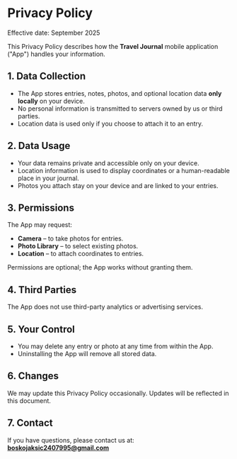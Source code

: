 # Privacy Policy

Effective date: September 2025

This Privacy Policy describes how the **Travel Journal** mobile application ("App") handles your information.

## 1. Data Collection
- The App stores entries, notes, photos, and optional location data **only locally** on your device.
- No personal information is transmitted to servers owned by us or third parties.
- Location data is used only if you choose to attach it to an entry.

## 2. Data Usage
- Your data remains private and accessible only on your device.
- Location information is used to display coordinates or a human-readable place in your journal.
- Photos you attach stay on your device and are linked to your entries.

## 3. Permissions
The App may request:
- **Camera** – to take photos for entries.
- **Photo Library** – to select existing photos.
- **Location** – to attach coordinates to entries.

Permissions are optional; the App works without granting them.

## 4. Third Parties
The App does not use third-party analytics or advertising services.

## 5. Your Control
- You may delete any entry or photo at any time from within the App.
- Uninstalling the App will remove all stored data.

## 6. Changes
We may update this Privacy Policy occasionally. Updates will be reflected in this document.

## 7. Contact
If you have questions, please contact us at: **boskojaksic2407995@gmail.com**
